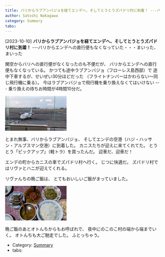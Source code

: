 ```yaml
---
title: バリからラブアンバジョを経てエンデへ、そしてとうとうズパドリ村に到着！ ---バリからエンデへの直行便もなくなっていた・・・まいった、まいった
author: Satoshi Nakagawa
category: Summary
tabs:
---
```


[2023-10-10] **バリからラブアンバジョを経てエンデへ、そしてとうとうズパドリ村に到着！**  ---バリからエンデへの直行便もなくなっていた・・・まいった、まいった

  関空からバリへの直行便がなくなったのも不便だが、
バリからエンデへの直行便もなくなっている。
かつても途中ラブアンバジョ（フローレス島西部）で
途中下車するが、せいぜい30分ほどだった
（フライトナンバーはかわらない〜同じ飛行機に乗る）。
今はラブアンバジョで飛行機を乗り換えなくてはいけない ---
乗り換えの待ちお時間が4時間10分だ。

<a href="/pict/2023-10-10-plane.jpg">
<img src="/pict/2023-10-10-plane.jpg" alt="飛行機" width="200"/></a>

 とまれ無事、バリからラブアンバジョ、
そしてエンデの空港（ハジ・ハッサン・アルブスマン空港）に到着した。
カニスたちが迎えに来てくれてた。
とうとう「ピックアップ」（軽トラ）を買ったんだ。
迎車だ、迎車だ！

 エンデの町からカニスの車でズパドリ村へ行く。
じつに快適だ。
ズパドリ村ではリヴァとハニが迎えてくれる。

 リヴァんちの晩ご飯は、
とてもおいしいご飯がまっていました。

<a href="/pict/2023-10-10-dinner.jpg">
<img src="/pict/2023-10-10-dinner.jpg" alt="" width="200"/></a>

 晩ご飯のあとオトんちからもお呼ばれで、
夜中にのこのこ村の端から端までいく。
オトんちも大ご馳走でした。
ふとっちゃう。

- Category: [Summary](https://merapano.github.io/categories.html#Summary)
- tabs:
